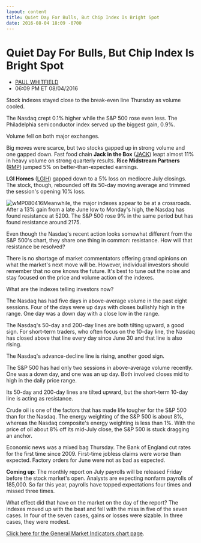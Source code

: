 ```yaml
---
layout: content
title: Quiet Day For Bulls, But Chip Index Is Bright Spot
date: 2016-08-04 18:09 -0700
---
```



Quiet Day For Bulls, But Chip Index Is Bright Spot
===================================================




* [PAUL WHITFIELD](https://www.investors.com/author/whitfieldp/ "Posts by PAUL WHITFIELD")
* 06:09 PM ET 08/04/2016




Stock indexes stayed close to the break-even line Thursday as volume cooled.


The Nasdaq crept 0.1% higher while the S&P 500 rose even less. The Philadelphia semiconductor index served up the biggest gain, 0.9%.


Volume fell on both major exchanges.


Big moves were scarce, but two stocks gapped up in strong volume and one gapped down. Fast food chain **Jack in the Box** ([JACK](https://research.investors.com/quote.aspx?symbol=JACK)) leapt almost 11% in heavy volume on strong quarterly results. **Rice Midstream Partners** ([RMP](https://research.investors.com/quote.aspx?symbol=RMP)) jumped 5% on better-than-expected earnings.


**LGI Homes** ([LGIH](https://research.investors.com/quote.aspx?symbol=LGIH)) gapped down to a 5% loss on mediocre July closings. The stock, though, rebounded off its 50-day moving average and trimmed the session's opening 10% loss.


![wMP080416](https://www.investors.com/wp-content/uploads/2016/08/wMP080416-148x300.jpg)Meanwhile, the major indexes appear to be at a crossroads. After a 13% gain from a late June low to Monday's high, the Nasdaq has found resistance at 5200. The S&P 500 rose 9% in the same period but has found resistance around 2175.


Even though the Nasdaq's recent action looks somewhat different from the S&P 500's chart, they share one thing in common: resistance. How will that resistance be resolved?


There is no shortage of market commentators offering grand opinions on what the market's next move will be. However, individual investors should remember that no one knows the future. It's best to tune out the noise and stay focused on the price and volume action of the indexes.


What are the indexes telling investors now?


The Nasdaq has had five days in above-average volume in the past eight sessions. Four of the days were up days with closes bullishly high in the range. One day was a down day with a close low in the range.


The Nasdaq's 50-day and 200-day lines are both tilting upward, a good sign. For short-term traders, who often focus on the 10-day line, the Nasdaq has closed above that line every day since June 30 and that line is also rising.


The Nasdaq's advance-decline line is rising, another good sign.


The S&P 500 has had only two sessions in above-average volume recently. One was a down day, and one was an up day. Both involved closes mid to high in the daily price range.


Its 50-day and 200-day lines are tilted upward, but the short-term 10-day line is acting as resistance.


Crude oil is one of the factors that has made life tougher for the S&P 500 than for the Nasdaq. The energy weighting of the S&P 500 is about 8%, whereas the Nasdaq composite's energy weighting is less than 1%. With the price of oil about 8% off its mid-July close, the S&P 500 is stuck dragging an anchor.


Economic news was a mixed bag Thursday. The Bank of England cut rates for the first time since 2009. First-time jobless claims were worse than expected. Factory orders for June were not as bad as expected.


**Coming up**: The monthly report on July payrolls will be released Friday before the stock market's open. Analysts are expecting nonfarm payrolls of 185,000. So far this year, payrolls have topped expectations four times and missed three times.


What effect did that have on the market on the day of the report? The indexes moved up with the beat and fell with the miss in five of the seven cases. In four of the seven cases, gains or losses were sizable. In three cases, they were modest.


[Click here for the General Market Indicators chart page](https://www.investors.com/wp-content/uploads/2016/08/IBD0408153127GMI.pdf).




